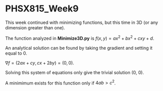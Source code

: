 # PHSX815_Week9

This week continued with minimizing functions, but this time in 3D (or any dimension greater than one). 

The function analyzed in **Minimize3D.py** is $f(x,y) = ax^2 + bx^2 + cxy + d$. 

An analytical solution can be found by taking the gradient and setting it equal to 0.

$\nabla f = (2ax + cy, cx + 2by) = (0, 0)$.

Solving this system of equations only give the trivial solution (0, 0).

A minimimum exists for this function only if $4ab > c^2$.
